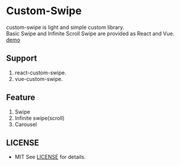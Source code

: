 # Custom-Swipe

custom-swipe is light and simple custom library.  
Basic Swipe and Infinite Scroll Swipe are provided as React and Vue.  
[demo](https://yoonjonglyu.github.io/custom-swipe/)

## Support
1. react-custom-swipe.
2. vue-custom-swipe.

## Feature

1. Swipe
2. Infinite swipe(scroll)
3. Carousel

## LICENSE

- MIT
See [LICENSE](LICENSE) for details.